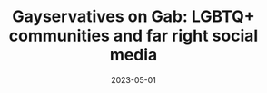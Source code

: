 ---
types: ["publication"]
date: 2023-05-01
layout: publication
publication_types: "conference presentation"
title: "Gayservatives on Gab: LGBTQ+ communities and far right social media"
co-authors: ["Evan Brody","Mehroz Sajjad"]
outlets: ["International Communication Association"]
projects: ["LGBTQ communities on far-right social media"]
topics: ["far-right social media","Gab","LGBTQ+"]
methods: ["digital methods","webscraping","critical discourse analysis"]
link: ""
link_type: "" 
summary: ""
citation: 'Brody, E., <strong>Greenhalgh</strong>, S. P., & Sajjad, M. (2023, May). <em>Gayservatives on Gab: LGBTQ+ communities and far right social media</em>. Paper presented at the 2023 annual International Communication Association conference.'
---